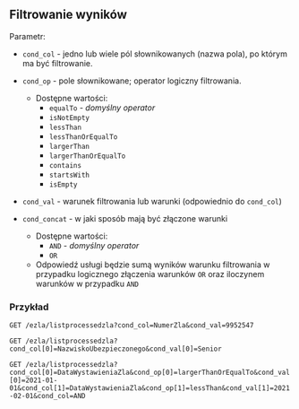 ## Filtrowanie wyników

Parametr:
- `cond_col` - jedno lub wiele pól słownikowanych (nazwa pola), po którym ma być filtrowanie.
  
- `cond_op` - pole słownikowane; operator logiczny filtrowania.
  - Dostępne wartości:
    - `equalTo` - *domyślny operator*
    - `isNotEmpty`  
    - `lessThan`  
    - `lessThanOrEqualTo`  
    - `largerThan` 
    - `largerThanOrEqualTo`
    - `contains`
    - `startsWith`
    - `isEmpty`

- `cond_val` - warunek filtrowania lub warunki (odpowiednio do `cond_col`)
- `cond_concat` - w jaki sposób mają być złączone warunki
  - Dostępne wartości:
    - `AND` - *domyślny operator*
    - `OR`
  - Odpowiedź usługi będzie sumą wyników warunku filtrowania w przypadku logicznego złączenia warunków `OR` oraz iloczynem warunków w przypadku `AND`

### Przykład
`GET /ezla/listprocessedzla?cond_col=NumerZla&cond_val=9952547`

`GET /ezla/listprocessedzla?cond_col[0]=NazwiskoUbezpieczonego&cond_val[0]=Senior`

`GET /ezla/listprocessedzla?cond_col[0]=DataWystawieniaZla&cond_op[0]=largerThanOrEqualTo&cond_val[0]=2021-01-01&cond_col[1]=DataWystawieniaZla&cond_op[1]=lessThan&cond_val[1]=2021-02-01&cond_col=AND`


